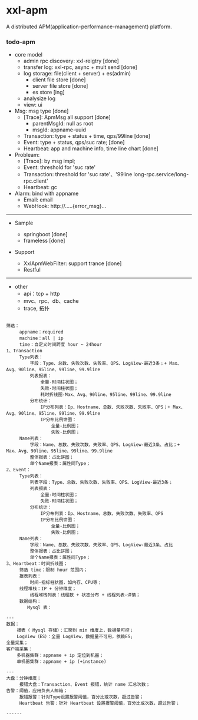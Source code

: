 # xxl-apm
A distributed APM(application-performance-management) platform.


### todo-apm
- core model
    - admin rpc discovery: xxl-reigtry [done]
    - transfer log: xxl-rpc, async + mult send [done]
    - log storage: file(client + server) + es(admin)
        - client file store [done]
        - server file store [done]
        - es store [ing]
    - analysize log
    - view: ui  
- Msg: msg type [done]
    - [Trace]: ApmMsg all support [done]
        - parentMsgId: null as root
        - msgId: appname-uuid
    - Transaction: type + status + time, qps/99line [done]
    - Event: type + status, qps/suc rate; [done]
    - Heartbeat: app and machine info, time line chart  [done]
- Probleam: 
    - [Trace]: by msg impl;
    - Event: threshold for 'suc rate'
    - Transaction: threshold for 'suc rate'、'99line long-rpc.service/long-rpc.client'
    - Heartbeat: gc
- Alarm: bind with appname
    - Email: email
    - WebHook: http://.....{error_msg}...

---
- Sample
    - springboot [done]
    - frameless [done]
    
- Support
    - XxlApmWebFilter: support trance [done]
    - Restful
---

- other
    - api：tcp + http
    - mvc、rpc、db、cache
    - trace, 拓扑

```

筛选：
     appname：required
     machine：all | ip
     time：自定义时间跨度 hour ~ 24hour
1、Transaction
     Type列表：
         字段：Type、总数、失败次数、失败率、QPS、LogView-最近3条；+ Max、Avg、90line、95line、99line、99.9line
         列表报表：
             全量-时间柱状图；
             失败-时间柱状图；
             耗时折线图-Max、Avg、90line、95line、99line、99.9line
         分布统计：
             IP分布列表：Ip、Hostname、总数、失败次数、失败率、QPS；+ Max、Avg、90line、95line、99line、99.9line
             IP分布比例饼图：
                 全量-比例图；
                 失败-比例图；
     Name列表：
         字段：Name、总数、失败次数、失败率、QPS、LogView-最近3条、占比；+ Max、Avg、90line、95line、99line、99.9line
         整体报表：占比饼图；
         单个Name报表：属性同Type；
2、Event：
     Type列表：
         列表字段：Type、总数、失败次数、失败率、QPS、LogView-最近3条；
         列表报表：
             全量-时间柱状图；
             失败-时间柱状图；
         分布统计：
             IP分布列表：Ip、Hostname、总数、失败次数、失败率、QPS
             IP分布比例饼图：
                 全量-比例图；
                 失败-比例图；
     Name列表：
         字段：Name、总数、失败次数、失败率、QPS、LogView-最近3条、占比
         整体报表：占比饼图；
         单个Name报表：属性同Type；
3、Heartbeat：时间折线图；
     筛选 time：限制 hour 范围内；
     报表列表：
         时间-指标柱状图，如内存、CPU等；
     线程堆栈：IP + 分钟维度；
         线程堆栈列表：线程数 + 状态分布 + 线程列表-详情；
     数据结构：
        Mysql 表：

---
数据：
    报表（ Mysql 存储）：汇聚到 min 维度上，数据量可控；
    LogView（ES）：全量 LogView，数据量不可用，依赖ES;
全量采集；
客户端采集：
    多机器集群：appname + ip 定位到机器；
    单机器集群：appname + ip (+instance) 
    
---                
大盘：分钟维度；
     报错大盘：Transaction、Event 报错，统计 name 汇总次数；
告警：阈值，应用负责人邮箱；
     报错报警：针对Type设置报警阈值，百分比或次数，超过告警；
     Heartbeat 告警：针对 Heartbeat 设置报警阈值，百分比或次数，超过告警；
     
------


```